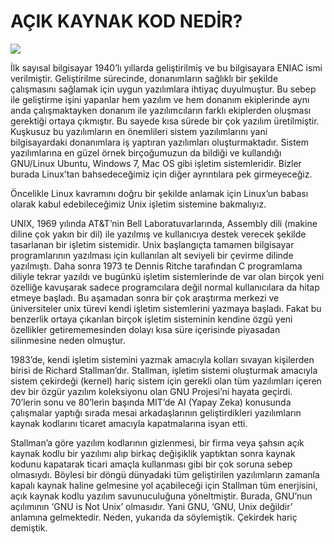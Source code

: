 # AÇIK KAYNAK KOD NEDİR?

![](https://lh3.googleusercontent.com/xYGWQbtjhEpz5vnLgrTr5_9F-NZg-LSaydlXT1z6jAv8M7ZkkR1R2WoSG4FsB_P_a2_YecEVN1SX)

İlk sayısal bilgisayar 1940’lı yıllarda geliştirilmiş ve bu bilgisayara ENIAC ismi verilmiştir. Geliştirilme sürecinde, donanımların sağlıklı bir şekilde çalışmasını sağlamak için uygun yazılımlara ihtiyaç duyulmuştur. Bu sebep ile geliştirme işini yapanlar hem yazılım ve hem donanım ekiplerinde aynı anda çalışmaktayken donanım ile yazılımcıların farklı ekiplerden oluşması gerektiği ortaya çıkmıştır. Bu sayede kısa sürede bir çok yazılım üretilmiştir. Kuşkusuz bu yazılımların en önemlileri sistem yazılımlarını yani bilgisayardaki donanımlara iş yaptıran yazılımları oluşturmaktadır. Sistem yazılımlarına en güzel örnek birçoğumuzun da bildiği ve kullandığı GNU/Linux Ubuntu, Windows 7, Mac OS gibi işletim sistemleridir. Bizler burada Linux’tan bahsedeceğimiz için diğer ayrıntılara pek girmeyeceğiz.

Öncelikle Linux kavramını doğru bir şekilde anlamak için Linux’un babası olarak kabul edebileceğimiz Unix işletim sistemine bakmalıyız.

UNIX, 1969 yılında AT&T’nin Bell Laboratuvarlarında, Assembly dili (makine diline çok yakın bir dil) ile yazılmış ve kullanıcıya destek verecek şekilde tasarlanan bir işletim sistemidir. Unix başlangıçta tamamen bilgisayar programlarının yazılması için kullanılan alt seviyeli bir çevirme dilinde yazılmıştı. Daha sonra 1973 te Dennis Ritche tarafından C programlama diliyle tekrar yazıldı ve bugünkü işletim sistemlerinde de var olan birçok yeni özelliğe kavuşarak sadece programcılara değil normal kullanıcılara da hitap etmeye başladı. Bu aşamadan sonra bir çok araştırma merkezi ve üniversiteler unix türevi kendi işletim sistemlerini yazmaya başladı. Fakat bu benzerlik ortaya çıkarılan birçok işletim sisteminin kendine özgü yeni özellikler getirememesinden dolayı kısa süre içerisinde piyasadan silinmesine neden olmuştur.

1983’de, kendi işletim sistemini yazmak amacıyla kolları sıvayan kişilerden birisi de Richard Stallman’dır. Stallman,  işletim sistemi oluşturmak amacıyla sistem çekirdeği (kernel) hariç sistem için gerekli olan tüm yazılımları içeren dev bir özgür yazılım koleksiyonu olan GNU Projesi’ni hayata geçirdi. 70’lerin sonu ve 80’lerin başında MIT’de AI (Yapay Zeka) konusunda çalışmalar yaptığı sırada mesai arkadaşlarının geliştirdikleri yazılımların kaynak kodlarını ticaret amacıyla kapatmalarına isyan etti.

Stallman’a göre yazılım kodlarının gizlenmesi, bir firma veya şahsın açık kaynak kodlu bir yazılımı alıp birkaç değişiklik yaptıktan sonra kaynak kodunu kapatarak ticari amaçla kullanması gibi bir çok soruna sebep olmasıydı. Böylesi bir döngü dünyadaki tüm geliştirilen yazılımların zamanla kapalı kaynak haline gelmesine yol açabileceği için Stallman tüm enerjisini, açık kaynak kodlu yazılım savunuculuğuna yöneltmiştir. Burada, GNU’nun açılımının ‘GNU is Not Unix’ olmasıdır. Yani GNU, ‘GNU, Unix değildir’ anlamına gelmektedir. Neden, yukarıda da söylemiştik. Çekirdek hariç demiştik.
